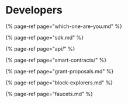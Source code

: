# Developers

{% page-ref page="which-one-are-you.md" %}

{% page-ref page="sdk.md" %}

{% page-ref page="api/" %}

{% page-ref page="smart-contracts/" %}

{% page-ref page="grant-proposals.md" %}

{% page-ref page="block-explorers.md" %}

{% page-ref page="faucets.md" %}



